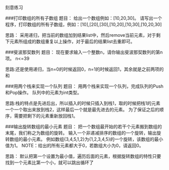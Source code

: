刻意练习

###打印数组的所有子数组
题目：
给出一个数组例如：[10,20,30]。
请写出一个程序，打印数组的所有子数组，例如：[10],[20],[30],[10,20],[10,30],[10,20,30]

思路：
采用递归，把当前的数组加到结果list中，然后remove当前元素，对于剩下元素所组成的数组重复以上操作，对于最后的结果list去重即可。

###斐波那契数列
题目：
现在要求输入一个整数n，请你输出斐波那契数列的第n项。
n<=39

思路:还是使用递归，当n=0的时候返回0，n=1的时候返回1，其余就是之前两项的和

###用两个栈来实现一个队列
题目：
用两个栈来实现一个队列，完成队列的Push和Pop操作。 队列中的元素为int类型。

思路:栈的特点是先进后出，所以插入的时候只插入到栈1，取的时候把栈1的元素一个一个取出来放到栈2，这样最后一个就是最先进去的元素。
为了保证之后的顺序，需要把剩下的元素重新放回栈1。

###输出旋转数组的最小元素
题目：
把一个数组最开始的若干个元素搬到数组的末尾，我们称之为数组的旋转。
输入一个非递减排序的数组的一个旋转，输出旋转数组的最小元素。
例如数组{3,4,5,1,2}为{1,2,3,4,5}的一个旋转，该数组的最小值为1。
NOTE：给出的所有元素都大于0，若数组大小为0，请返回0。

思路：
默认把第一个设置为最小值，遍历后面的元素，根据旋转数组的特性只要找到一个元素比第一个小，就可以跳出循环了
    